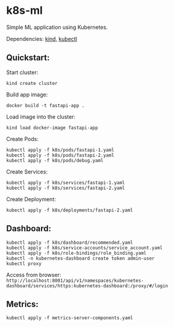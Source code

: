 # k8s-ml
Simple ML application using Kubernetes.

Dependencies: [kind](https://kind.sigs.k8s.io/docs/user/quick-start/#installation), [kubectl](https://kubernetes.io/docs/tasks/tools/)

## Quickstart:

Start cluster:

```
kind create cluster
```

Build app image:

```
docker build -t fastapi-app .
```

Load image into the cluster:

```
kind load docker-image fastapi-app
```

Create Pods:

```
kubectl apply -f k8s/pods/fastapi-1.yaml
kubectl apply -f k8s/pods/fastapi-2.yaml
kubectl apply -f k8s/pods/debug.yaml
```

Create Services:

```
kubectl apply -f k8s/services/fastapi-1.yaml
kubectl apply -f k8s/services/fastapi-2.yaml
```

Create Deployment:

```
kubectl apply -f k8s/deployments/fastapi-2.yaml
```

## Dashboard:

```
kubectl apply -f k8s/dashboard/recommended.yaml
kubectl apply -f k8s/service-accounts/service_account.yaml
kubectl apply -f k8s/role-bindings/role_binding.yaml
kubectl -n kubernetes-dashboard create token admin-user
kubectl proxy
```

Access from browser: ```http://localhost:8001/api/v1/namespaces/kubernetes-dashboard/services/https:kubernetes-dashboard:/proxy/#/login```

## Metrics:

```
kubectl apply -f metrics-server-components.yaml
```